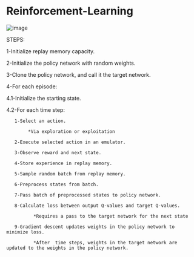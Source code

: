 # Reinforcement-Learning

![image](https://user-images.githubusercontent.com/93601760/213064865-fa9673a7-2692-4fb0-8e66-38ca5fc6c8dd.png)



STEPS:

1-Initialize replay memory capacity.

2-Initialize the policy network with random weights.

3-Clone the policy network, and call it the target network.

4-For each episode:

  4.1-Initialize the starting state.
  
  4.2-For each time step:
  
       1-Select an action.
       
            *Via exploration or exploitation
            
       2-Execute selected action in an emulator.
       
       3-Observe reward and next state.
       
       4-Store experience in replay memory.
       
       5-Sample random batch from replay memory.
       
       6-Preprocess states from batch.
       
       7-Pass batch of preprocessed states to policy network.
       
       8-Calculate loss between output Q-values and target Q-values.
       
              *Requires a pass to the target network for the next state
              
       9-Gradient descent updates weights in the policy network to minimize loss.
       
              *After  time steps, weights in the target network are updated to the weights in the policy network.
        
        
